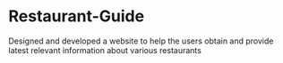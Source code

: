 # Restaurant-Guide
Designed and developed a website to help the users obtain and provide latest relevant information about various restaurants
